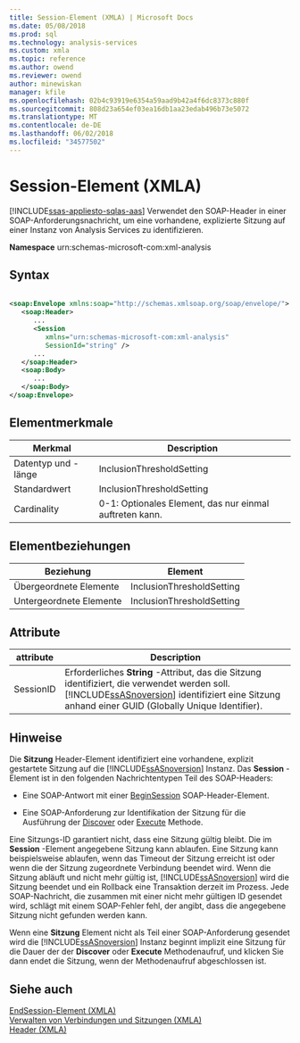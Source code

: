 ```yaml
---
title: Session-Element (XMLA) | Microsoft Docs
ms.date: 05/08/2018
ms.prod: sql
ms.technology: analysis-services
ms.custom: xmla
ms.topic: reference
ms.author: owend
ms.reviewer: owend
author: minewiskan
manager: kfile
ms.openlocfilehash: 02b4c93919e6354a59aad9b42a4f6dc8373c880f
ms.sourcegitcommit: 808d23a654ef03ea16db1aa23edab496b73e5072
ms.translationtype: MT
ms.contentlocale: de-DE
ms.lasthandoff: 06/02/2018
ms.locfileid: "34577502"
---
```

# <a name="session-element-xmla"></a>Session-Element (XMLA)
[!INCLUDE[ssas-appliesto-sqlas-aas](../../../includes/ssas-appliesto-sqlas-aas.md)]
  Verwendet den SOAP-Header in einer SOAP-Anforderungsnachricht, um eine vorhandene, explizierte Sitzung auf einer Instanz von Analysis Services zu identifizieren.  
  
 **Namespace** urn:schemas-microsoft-com:xml-analysis  
  
## <a name="syntax"></a>Syntax  
  
```xml  
  
<soap:Envelope xmlns:soap="http://schemas.xmlsoap.org/soap/envelope/">  
   <soap:Header>  
      ...  
      <Session  
         xmlns="urn:schemas-microsoft-com:xml-analysis"  
         SessionId="string" />  
      ...  
   </soap:Header>  
   <soap:Body>  
      ...  
   </soap:Body>  
</soap:Envelope>  
```  
  
## <a name="element-characteristics"></a>Elementmerkmale  
  
|Merkmal|Description|  
|--------------------|-----------------|  
|Datentyp und -länge|InclusionThresholdSetting|  
|Standardwert|InclusionThresholdSetting|  
|Cardinality|0-1: Optionales Element, das nur einmal auftreten kann.|  
  
## <a name="element-relationships"></a>Elementbeziehungen  
  
|Beziehung|Element|  
|------------------|-------------|  
|Übergeordnete Elemente|InclusionThresholdSetting|  
|Untergeordnete Elemente|InclusionThresholdSetting|  
  
## <a name="attributes"></a>Attribute  
  
|attribute|Description|  
|---------------|-----------------|  
|SessionID|Erforderliches **String** -Attribut, das die Sitzung identifiziert, die verwendet werden soll. [!INCLUDE[ssASnoversion](../../../includes/ssasnoversion-md.md)] identifiziert eine Sitzung anhand einer GUID (Globally Unique Identifier).|  
  
## <a name="remarks"></a>Hinweise  
 Die **Sitzung** Header-Element identifiziert eine vorhandene, explizit gestartete Sitzung auf die [!INCLUDE[ssASnoversion](../../../includes/ssasnoversion-md.md)] Instanz. Das **Session** -Element ist in den folgenden Nachrichtentypen Teil des SOAP-Headers:  
  
-   Eine SOAP-Antwort mit einer [BeginSession](../../../analysis-services/xmla/xml-elements-headers/beginsession-element-xmla.md) SOAP-Header-Element.  
  
-   Eine SOAP-Anforderung zur Identifikation der Sitzung für die Ausführung der [Discover](../../../analysis-services/xmla/xml-elements-methods-discover.md) oder [Execute](../../../analysis-services/xmla/xml-elements-methods-execute.md) Methode.  
  
 Eine Sitzungs-ID garantiert nicht, dass eine Sitzung gültig bleibt. Die im **Session** -Element angegebene Sitzung kann ablaufen. Eine Sitzung kann beispielsweise ablaufen, wenn das Timeout der Sitzung erreicht ist oder wenn die der Sitzung zugeordnete Verbindung beendet wird. Wenn die Sitzung abläuft und nicht mehr gültig ist, [!INCLUDE[ssASnoversion](../../../includes/ssasnoversion-md.md)] wird die Sitzung beendet und ein Rollback eine Transaktion derzeit im Prozess. Jede SOAP-Nachricht, die zusammen mit einer nicht mehr gültigen ID gesendet wird, schlägt mit einem SOAP-Fehler fehl, der angibt, dass die angegebene Sitzung nicht gefunden werden kann.  
  
 Wenn eine **Sitzung** Element nicht als Teil einer SOAP-Anforderung gesendet wird die [!INCLUDE[ssASnoversion](../../../includes/ssasnoversion-md.md)] Instanz beginnt implizit eine Sitzung für die Dauer der der **Discover** oder **Execute** Methodenaufruf, und klicken Sie dann endet die Sitzung, wenn der Methodenaufruf abgeschlossen ist.  
  
## <a name="see-also"></a>Siehe auch
 [EndSession-Element &#40;XMLA&#41;](../../../analysis-services/xmla/xml-elements-headers/endsession-element-xmla.md)   
 [Verwalten von Verbindungen und Sitzungen &#40;XMLA&#41;](../../../analysis-services/multidimensional-models-scripting-language-assl-xmla/managing-connections-and-sessions-xmla.md)   
 [Header &#40;XMLA&#41;](../../../analysis-services/xmla/xml-elements-headers/xml-elements-headers.md)  
  
  
